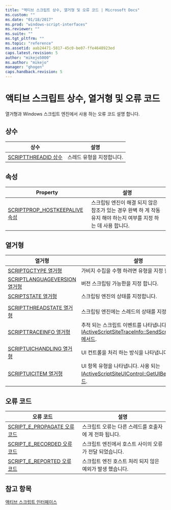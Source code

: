 ```yaml
---
title: "액티브 스크립트 상수, 열거형 및 오류 코드 | Microsoft Docs"
ms.custom: ""
ms.date: "01/18/2017"
ms.prod: "windows-script-interfaces"
ms.reviewer: ""
ms.suite: ""
ms.tgt_pltfrm: ""
ms.topic: "reference"
ms.assetid: aab24471-5817-45c0-be07-ffe4648923ed
caps.latest.revision: 5
author: "mikejo5000"
ms.author: "mikejo"
manager: "ghogen"
caps.handback.revision: 5
---
```

# 액티브 스크립트 상수, 열거형 및 오류 코드
열거형과 Windows 스크립트 엔진에서 사용 하는 오류 코드 설명 합니다.  
  
## 상수  
  
|상수|설명|  
|--------|--------|  
|[SCRIPTTHREADID 상수](../../winscript/reference/scriptthreadid-constants.md)|스레드 유형을 지정합니다.|  
  
## 속성  
  
|Property|설명|  
|--------------|--------|  
|[SCRIPTPROP\_HOSTKEEPALIVE 속성](../../winscript/reference/scriptprop-hostkeepalive-property.md)|스크립팅 엔진이 해결 되지 않은 참조가 있는 경우 완벽 하 게 작동 유지 해야 하는지 여부를 지정 하는 데 사용 합니다.|  
  
## 열거형  
  
|열거형|설명|  
|---------|--------|  
|[SCRIPTGCTYPE 열거형](../../winscript/reference/scriptgctype-enumeration.md)|가비지 수집을 수행 하려면 유형을 지정 합니다.|  
|[SCRIPTLANGUAGEVERSION 열거형](../../winscript/reference/scriptlanguageversion-enumeration.md)|버전 스크립팅 가능한을 지정 합니다.|  
|[SCRIPTSTATE 열거형](../../winscript/reference/scriptstate-enumeration.md)|스크립팅 엔진의 상태를 지정합니다.|  
|||  
|[SCRIPTTHREADSTATE 열거형](../../winscript/reference/scriptthreadstate-enumeration.md)|스크립팅 엔진에는 스레드의 상태를 지정합니다.|  
|[SCRIPTTRACEINFO 열거형](../../winscript/reference/scripttraceinfo-enumeration.md)|추적 되는 스크립트 이벤트를 나타냅니다.  사용 되는 [IActiveScriptSiteTraceInfo::SendScriptTraceInfo 메서드](../../winscript/reference/iactivescriptsitetraceinfo-sendscripttraceinfo-method.md).|  
|[SCRIPTUICHANDLING 열거형](../../winscript/reference/scriptuichandling-enumeration.md)|UI 컨트롤을 처리 하는 방식을 나타냅니다.|  
|[SCRIPTUICITEM 열거형](../../winscript/reference/scriptuicitem-enumeration.md)|UI 항목 유형을 나타냅니다.  사용 되는 [IActiveScriptSiteUIControl::GetUIBehavior 메서드](../../winscript/reference/iactivescriptsiteuicontrol-getuibehavior-method.md).|  
  
## 오류 코드  
  
|오류 코드|설명|  
|-----------|--------|  
|[SCRIPT\_E\_PROPAGATE 오류 코드](../../winscript/reference/script-e-propagate-error-code.md)|스크립트 오류는 다른 스레드를 호출자에 게 전파 됩니다.|  
|[SCRIPT\_E\_RECORDED 오류 코드](../../winscript/reference/script-e-recorded-error-code.md)|스크립트 엔진에서 호스트 사이의 오류가 전달 되었습니다.|  
|[SCRIPT\_E\_REPORTED 오류 코드](../../winscript/reference/script-e-reported-error-code.md)|스크립트 엔진 호스트 처리 되지 않은 예외가 발생 했습니다.|  
  
## 참고 항목  
 [액티브 스크립트 인터페이스](../../winscript/reference/active-script-interfaces.md)